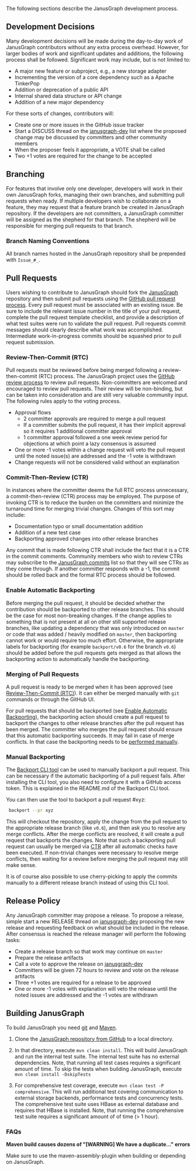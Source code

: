 The following sections describe the JanusGraph development process.

## Development Decisions

Many development decisions will be made during the day-to-day work of
JanusGraph contributors without any extra process overhead. However, for
larger bodies of work and significant updates and additions, the
following process shall be followed. Significant work may include, but
is not limited to:

- A major new feature or subproject, e.g., a new storage adapter
- Incrementing the version of a core dependency such as a Apache TinkerPop
- Addition or deprecation of a public API
- Internal shared data structure or API change
- Addition of a new major dependency

For these sorts of changes, contributors will:

- Create one or more issues in the GitHub issue tracker
- Start a DISCUSS thread on the [janusgraph-dev](https://lists.lfaidata.foundation/g/janusgraph-dev)
 list where the proposed change may be discussed by committers and other community members
- When the proposer feels it appropriate, a VOTE shall be called
- Two +1 votes are required for the change to be accepted

## Branching

For features that involve only one developer, developers will work in
their own JanusGraph forks, managing their own branches, and submitting
pull requests when ready. If multiple developers wish to collaborate on
a feature, they may request that a feature branch be created in
JanusGraph repository. If the developers are not committers, a
JanusGraph committer will be assigned as the shepherd for that branch.
The shepherd will be responsible for merging pull requests to that
branch.

### Branch Naming Conventions

All branch names hosted in the JanusGraph repository shall be prepended
with `Issue_#_`.

## Pull Requests

Users wishing to contribute to JanusGraph should fork the
[JanusGraph](https://github.com/janusgraph/janusgraph) repository and
then submit pull requests using the 
[GitHub pull request process](https://help.github.com/articles/creating-a-pull-request/).
Every pull request must be associated with an existing issue. Be sure to
include the relevant issue number in the title of your pull request,
complete the pull request template checklist, and provide a description
of what test suites were run to validate the pull request. Pull requests
commit messages should clearly describe what work was accomplished.
Intermediate work-in-progress commits should be squashed prior to pull
request submission.

### Review-Then-Commit (RTC)

Pull requests must be reviewed before being merged following a
review-then-commit (RTC) process. The JanusGraph project uses the
[GitHub review process](https://help.github.com/articles/about-pull-request-reviews/)
to review pull requests. Non-committers are welcomed and encouraged to
review pull requests. Their review will be non-binding, but can be taken
into consideration and are still very valuable community input. The
following rules apply to the voting process.

-   Approval flows
    -   2 committer approvals are required to merge a pull request
    -   If a committer submits the pull request, it has their implicit
        approval so it requires 1 additional committer approval
    -   1 committer approval followed a one week review period for
        objections at which point a lazy consensus is assumed
-   One or more -1 votes within a change request will veto the pull
    request until the noted issue(s) are addressed and the -1 vote is
    withdrawn
-   Change requests will not be considered valid without an explanation

### Commit-Then-Review (CTR)

In instances where the committer deems the full RTC process unnecessary,
a commit-then-review (CTR) process may be employed. The purpose of
invoking CTR is to reduce the burden on the committers and minimize the
turnaround time for merging trivial changes. Changes of this sort may
include:

- Documentation typo or small documentation addition
- Addition of a new test case
- Backporting approved changes into other release branches

Any commit that is made following CTR shall include the fact that it is
a CTR in the commit comments. Community members who wish to review CTRs
may subscribe to the [JanusGraph commits](https://groups.google.com/forum/#!forum/janusgraph-commits)
list so that they will see CTRs as they come through. If another
committer responds with a -1, the commit should be rolled back and the
formal RTC process should be followed.

### Enable Automatic Backporting

Before merging the pull request, it should be decided whether the contribution should be backported to other release
branches.
This should be the case for most non-breaking changes.
If the change applies to something that is not present at all on other still supported release branches, like updating
a dependency that was only introduced on `master` or code that was added / heavily modified on `master`, then
backporting cannot work or would require too much effort.
Otherwise, the appropriate labels for backporting (for example `backport/v0.6` for the branch `v0.6`) should be added
before the pull requests gets merged as that allows the backporting action to automatically handle the backporting.

### Merging of Pull Requests

A pull request is ready to be merged when it has been approved (see
[Review-Then-Commit (RTC)](#review-then-commit-rtc)).
It can either be merged manually with `git` commands or through the GitHub UI.

For pull requests that should be backported (see [Enable Automatic Backporting](#enable-automatic-backporting)), the
backporting action should create a pull request to backport the changes to other release branches after the pull
request has been merged.
The committer who merges the pull request should ensure that this automatic backporting succeeds.
It may fail in case of merge conflicts.
In that case the backporting needs to be [performed manually](#manual-backporting).

### Manual Backporting

The [Backport CLI tool](https://github.com/sqren/backport) can be used to manually backport a pull request.
This can be necessary if the automatic backporting of a pull request fails.
After installing the CLI tool, you also need to configure it with a GitHub access token.
This is explained in the README.md of the Backport CLI tool.

You can then use the tool to backport a pull request #xyz:

```bash
 backport --pr xyz
```

This will checkout the repository, apply the change from the pull request to the appropriate release branch
(like `v0.6`), and then ask you to resolve any merge conflicts.
After the merge conflicts are resolved, it will create a pull request that backports the changes.
Note that such a backporting pull request can usually be merged via [CTR](#commit-then-review-ctr) after all
automatic checks have been executed.
If non-trivial changes were necessary to resolve merge conflicts, then waiting for a review before merging the
pull request may still make sense.

It is of course also possible to use cherry-picking to apply the commits manually to a different release branch instead
of using this CLI tool.

## Release Policy

Any JanusGraph committer may propose a release. To propose a release,
simple start a new RELEASE thread on
[janusgraph-dev](https://lists.lfaidata.foundation/g/janusgraph-dev)
proposing the new release and requesting feedback on what should be
included in the release. After consensus is reached the release manager
will perform the following tasks:

-   Create a release branch so that work may continue on `master`
-   Prepare the release artifacts
-   Call a vote to approve the release on
    [janusgraph-dev](https://lists.lfaidata.foundation/g/janusgraph-dev)
-   Committers will be given 72 hours to review and vote on the release
    artifacts
-   Three +1 votes are required for a release to be approved
-   One or more -1 votes with explanation will veto the release until
    the noted issues are addressed and the -1 votes are withdrawn

## Building JanusGraph

To build JanusGraph you need [git](http://git-scm.com/) and
[Maven](http://maven.apache.org/).

1.  Clone the [JanusGraph repository from
    GitHub](https://github.com/JanusGraph/janusgraph) to a local
    directory.

2.  In that directory, execute `mvn clean install`. This will build
    JanusGraph and run the internal test suite. The internal test suite
    has no external dependencies. Note, that running all test cases
    requires a significant amount of time. To skip the tests when
    building JanusGraph, execute `mvn clean install -DskipTests`

3.  For comprehensive test coverage, execute
    `mvn clean test -P comprehensive`. This will run additional test
    covering communication to external storage backends, performance
    tests and concurrency tests. The comprehensive test suite uses 
    HBase as external database and requires that HBase is installed. 
    Note, that running the comprehensive test suite requires a 
    significant amount of of time (&gt; 1 hour).

### FAQs

**Maven build causes dozens of "\[WARNING\] We have a duplicate…"
errors**

Make sure to use the maven-assembly-plugin when building or depending on
JanusGraph.